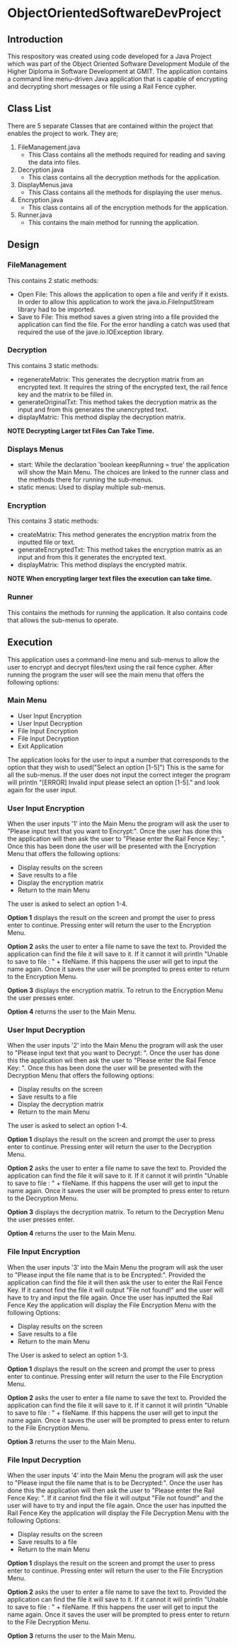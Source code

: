# ObjectOrientedSoftwareDevProject

## Introduction
This respository was created using code developed for a Java Project which was part of the Object Oriented Software Development Module of the Higher Diploma in Software Development at GMIT. The application contains a command line menu-driven Java application that is capable of encrypting and decrypting short messages 
or file using a Rail Fence cypher.

## Class List

There are 5 separate Classes that are contained within the project that enables the project to work. They are;

1. FileManagement.java
   * This Class contains all the methods required for reading and saving the data into files.
2. Decryption.java
   * This class contains all the decryption methods for the application.
3. DisplayMenus.java
   * This Class contains all the methods for displaying the user menus.
4. Encryption.java
   * This class contains all of the encryption methods for the application.
5. Runner.java
   * This contains the main method for running the application.

## Design

### FileManagement
   
   This contains 2 static methods:
   * Open File: This allows the application to open a file and verify if it exists. In order to allow this application to work the java.io.FileInputStream library had to be imported.
   * Save to File: This method saves a given string into a file provided the application can find the file. For the error handling a catch was used that required the use of the jave.io.IOException library.

### Decryption
   
   This contains 3 static methods:
   * regenerateMatrix: This generates the decryption matrix from an encrypted text. It requires the string of the encrypted text, the rail fence key and the matrix to be filled in.
   * generateOriginalTxt: This method takes the decryption matrix as the input and from this generates the unencrypted text.
   * displayMatric: This method display the decryption matrix.

**NOTE Decrypting Larger txt Files Can Take Time.**

### Displays Menus
   
   * start: While the declaration 'boolean keepRunning = true' the application will show the Main Menu. The choices are linked to the runner class and the methods there for running the sub-menus.
   * static menus: Used to display multiple sub-menus.

### Encryption

This contains 3 static methods:

   * createMatrix: This method generates the encryption matrix from the inputted file or text.
   * generateEncryptedTxt: This method takes the encryption matrix as an input and from this it generates the encrypted text.
   * displayMatrix: This method displays the encrypted matrix.

**NOTE When encrypting larger text files the execution can take time.**

### Runner

This contains the methods for running the application. It also contains code that allows the sub-menus to operate.

## Execution

This application uses a command-line menu and sub-menus to allow the user to encrypt and decrypt files/text using the rail fence cypher. After running the program the user will see the main menu that offers the following options:

### Main Menu

  * User Input Encryption
  * User Input Decryption
  * File Input Encryption
  * File Input Decryption
  * Exit Application

The application looks for the user to input a number that corresponds to the option that they wish to used("Select an option [1-5]") This is the same for all the sub-menus. If the user does not input the correct integer the program will 
println "[ERROR] Invalid input please select an option [1-5]." and look again for the user input.

### User Input Encryption

When the user inputs '1' into the Main Menu the program will ask the user to "Please input text that you want to Encrypt:". Once the user has done this the application will then ask the user to "Please enter the Rail Fence Key: ". 
Once this has been done the user will be presented with the Encryption Menu that offers the following options:

  * Display results on the screen
  * Save results to a file
  * Display the encryption matrix
  * Return to the main Menu

The user is asked to select an option 1-4. 

**Option 1** displays the result on the screen and prompt the user to press enter to continue. Pressing enter will return the user to the Encryption Menu.

**Option 2** asks the user to enter a file name to save the text to. Provided the application can find the file it will save to it. If it cannot it will println "Unable to save to file : " + fileName. If this happens the user will get to input the name again. Once it saves the user will be prompted to press enter to return to the Encryption Menu.

**Option 3** displays the encryption matrix. To retrun to the Encryption Menu the user presses enter.

**Option 4** returns the user to the Main Menu.

### User Input Decryption

When the user inputs '2' into the Main Menu the program will ask the user to "Please input text that you want to Decrypt: ". Once the user has done this the application wil then ask the user to "Please enter the Rail Fence Key: ". Once this has been done the user will be presented with the Decryption Menu that offers the following options:

  * Display results on the screen
  * Save results to a file
  * Display the decryption matrix
  * Return to the main Menu

The user is asked to select an option 1-4. 

**Option 1** displays the result on the screen and prompt the user to press enter to continue. Pressing enter will return the user to the Decryption Menu.

**Option 2** asks the user to enter a file name to save the text to. Provided the application can find the file it will save to it. If it cannot it will println "Unable to save to file : " + fileName. If this happens the user will get to input the name again. Once it saves the user will be prompted to press enter to return to the Decryption Menu.

**Option 3** displays the decryption matrix. To return to the Decryption Menu the user presses enter.

**Option 4** returns the user to the Main Menu.

### File Input Encryption

When the user inputs '3' into the Main Menu the program will ask the user to "Please input the file name that is to be Encrypted:". Provided the application can find the file it will then ask the user to enter the Rail Fence Key. If it cannot find the file it will output "File not found!" and the user will have to try and input the file again. Once the user has inputted the Rail Fence Key the application will display the File Encryption Menu with the following Options:

  * Display results on the screen
  * Save results to a file
  * Return to the main Menu

The User is asked to select an option 1-3.

**Option 1** displays the result on the screen and prompt the user to press enter to continue. Pressing enter will return the user to the File Encryption Menu.

**Option 2** asks the user to enter a file name to save the text to. Provided the application can find the file it will save to it. If it cannot it will println "Unable to save to file : " + fileName. If this happens the user will get to input the name again. Once it saves the user will be prompted to press enter to return to the File Encryption Menu.

**Option 3** returns the user to the Main Menu.

### File Input Decryption

When the user inputs '4' into the Main Menu the program will ask the user to "Please input the file name that is to be Decrypted:". Once the user has done this the application will then ask the user to "Please enter the Rail Fence Key: ". If it cannot find the file it will output "File not found!" and the user will have to try and input the file again. Once the user has inputted the Rail Fence Key the application will display the File Decryption Menu with the following Options:

  * Display results on the screen
  * Save results to a file
  * Return to the main Menu

**Option 1** displays the result on the screen and prompt the user to press enter to continue. Pressing enter will return the user to the File Encryption Menu.

**Option 2** asks the user to enter a file name to save the text to. Provided the application can find the file it will save to it. If it cannot it will println "Unable to save to file : " + fileName. If this happens the user will get to input the name again. Once it saves the user will be prompted to press enter to return to the File Decryption Menu.

**Option 3** returns the user to the Main Menu.

